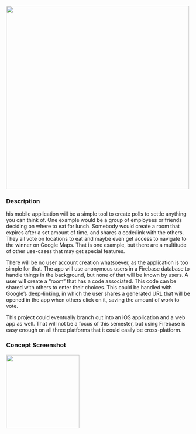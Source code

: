 <img src="http://i.imgur.com/c0EKosS.png" width="500px">

### Description
his mobile application will be a simple tool to create polls to settle anything you can think of. One example would be a group of employees or friends deciding on where to eat for lunch. Somebody would create a room that expires after a set amount of time, and shares a code/link with the others. They all vote on locations to eat and maybe even get access to navigate to the winner on Google Maps. That is one example, but there are a multitude of other use-cases that may get special features. 

 There will be no user account creation whatsoever, as the application is too simple for that. The app will use anonymous users in a Firebase database to handle things in the background, but none of that will be known by users. A user will create a “room” that has a code associated. This code can be shared with others to enter their choices. This could be handled with Google’s deep-linking, in which the user shares a generated URL that will be opened in the app when others click on it, saving the amount of work to vote.

This project could eventually branch out into an iOS application and a web app as well. That will not be a focus of this semester, but using Firebase is easy enough on all three platforms that it could easily be cross-platform. 


### Concept Screenshot

<img src="http://i.imgur.com/whqNIqT.png" width="200px">
